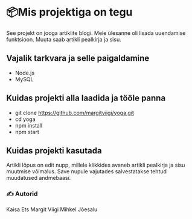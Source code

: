 # 📦Mis projektiga on tegu

See projekt on jooga artiklite blogi. Meie ülesanne oli lisada uuendamise funktsioon. Muuta saab artikli pealkirja ja sisu.


## Vajalik tarkvara ja selle paigaldamine

- Node.js
- MySQL


## Kuidas projekti alla laadida ja tööle panna

- git clone https://github.com/margitviigi/yoga.git
- cd yoga
- npm install
- npm start

## Kuidas projekti kasutada

Artikli lõpus on edit nupp, millele klikkides avaneb artikli pealkirja ja sisu muutmise võimalus. Save nupule vajutades salvestatakse tehtud muudatused andmebaasi.

### ✍️ Autorid

Kaisa Ets
Margit Viigi
Mihkel Jõesalu


